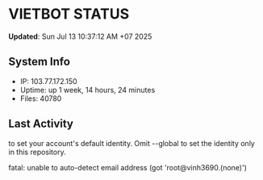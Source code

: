 # VIETBOT STATUS
**Updated**: Sun Jul 13 10:37:12 AM +07 2025

## System Info
- IP: 103.77.172.150
- Uptime: up 1 week, 14 hours, 24 minutes
- Files: 40780

## Last Activity

to set your account's default identity.
Omit --global to set the identity only in this repository.

fatal: unable to auto-detect email address (got 'root@vinh3690.(none)')
